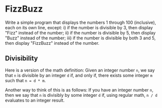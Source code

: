 # FizzBuzz

Write a simple program that displays the numbers 1 through 100 (inclusive), each
on its own line, except: i) if the number is divisible by 3, then display "Fizz"
instead of the number; ii) if the number is divisible by 5, then display "Buzz"
instead of the number; iii) if the number is divisible by both 3 and 5, then 
display "FizzBuzz" instead of the number.

## Divisibility

Here is a version of the math definition: Given an integer number 
<code>n</code>, we say that <code>n</code> is divisible by an integer 
<code>d</code> if, and only if, there exists some integer <code>m</code> such 
that <code>n = d * m</code>.

Another way to think of this is as follows: If you have an integer number
<code>n</code>, then we say that <code>n</code> is divisibly by some 
integer <code>d</code> if, using regular math, <code>n / d</code> evaluates
to an integer result. 

